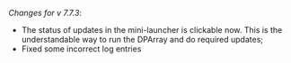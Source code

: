 _Changes for v 7.7.3_:
- The status of updates in the mini-launcher is clickable now. This is the understandable way to run the DPArray and do required updates;
- Fixed some incorrect log entries
